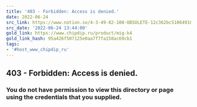 ```yaml
---
title: '403 - Forbidden: Access is denied.'
date: 2022-06-24
src_link: https://www.notion.so/4-3-49-82-100-OBSOLETE-12c362bc51064918b91f2b828632f2a5
src_date: '2022-06-24 13:44:00'
gold_link: https://www.chipdip.ru/product/mig-k4
gold_link_hash: 95a426f507125e0aa7f7fa158ac69cb1
tags:
- '#host_www_chipdip_ru'
---
```




403 - Forbidden: Access is denied.
----------------------------------


### You do not have permission to view this directory or page using the credentials that you supplied.
